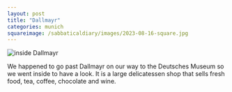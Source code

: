```yaml
---
layout: post
title: "Dallmayr"
categories: munich
squareimage: /sabbaticaldiary/images/2023-08-16-square.jpg
---
```

<img src="/sabbaticaldiary/images/2023-08-16.jpg" alt="inside Dallmayr" class="center">

We happened to go past Dallmayr on our way to the Deutsches Museum so we went inside to have a look. It is a large delicatessen shop that sells fresh food, tea, coffee, chocolate and wine.